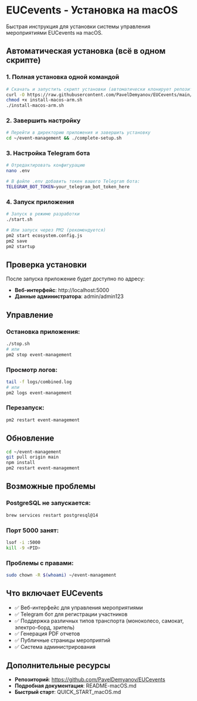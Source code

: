 # EUCevents - Установка на macOS

Быстрая инструкция для установки системы управления мероприятиями EUCevents на macOS.

## Автоматическая установка (всё в одном скрипте)

### 1. Полная установка одной командой
```bash
# Скачать и запустить скрипт установки (автоматически клонирует репозиторий)
curl -O https://raw.githubusercontent.com/PavelDemyanov/EUCevents/main/install-macos-arm.sh
chmod +x install-macos-arm.sh
./install-macos-arm.sh
```

### 2. Завершить настройку
```bash
# Перейти в директорию приложения и завершить установку
cd ~/event-management && ./complete-setup.sh
```

### 3. Настройка Telegram бота
```bash
# Отредактировать конфигурацию
nano .env

# В файле .env добавить токен вашего Telegram бота:
TELEGRAM_BOT_TOKEN=your_telegram_bot_token_here
```

### 4. Запуск приложения
```bash
# Запуск в режиме разработки
./start.sh

# Или запуск через PM2 (рекомендуется)
pm2 start ecosystem.config.js
pm2 save
pm2 startup
```

## Проверка установки

После запуска приложение будет доступно по адресу:
- **Веб-интерфейс**: http://localhost:5000
- **Данные администратора**: admin/admin123

## Управление

### Остановка приложения:
```bash
./stop.sh
# или
pm2 stop event-management
```

### Просмотр логов:
```bash
tail -f logs/combined.log
# или
pm2 logs event-management
```

### Перезапуск:
```bash
pm2 restart event-management
```

## Обновление

```bash
cd ~/event-management
git pull origin main
npm install
pm2 restart event-management
```

## Возможные проблемы

### PostgreSQL не запускается:
```bash
brew services restart postgresql@14
```

### Порт 5000 занят:
```bash
lsof -i :5000
kill -9 <PID>
```

### Проблемы с правами:
```bash
sudo chown -R $(whoami) ~/event-management
```

## Что включает EUCevents

- ✅ Веб-интерфейс для управления мероприятиями
- ✅ Telegram бот для регистрации участников
- ✅ Поддержка различных типов транспорта (моноколесо, самокат, электро-борд, зритель)
- ✅ Генерация PDF отчетов
- ✅ Публичные страницы мероприятий
- ✅ Система администрирования

## Дополнительные ресурсы

- **Репозиторий**: https://github.com/PavelDemyanov/EUCevents
- **Подробная документация**: README-macOS.md
- **Быстрый старт**: QUICK_START_macOS.md